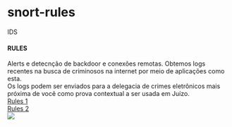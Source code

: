 # snort-rules
IDS

#### RULES

Alerts e detecnção de backdoor e conexões remotas.
Obtemos logs recentes na busca de criminosos na internet por meio de aplicações como esta.<br>
Os logs podem ser enviados para a delegacia de crimes eletrônicos mais próxima de vocẽ como prova contextual a ser usada em Juízo.
<br>
<a href="https://blog.forgottensec.com/snort-explained/">Rules 1</a>
<br>
<a href="http://manual-snort-org.s3-website-us-east-1.amazonaws.com/node31.html">Rules 2</a>
<br>
<img src="https://i.ytimg.com/vi/N64fV2-M6NU/maxresdefault.jpg">
